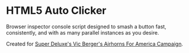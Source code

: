 # HTML5 Auto Clicker
Browser inspector console script designed to smash a button fast, consistently, and with as many parallel instances as you desire.

Created for <a href="http://www.superdeluxe.com/vic" target="_blank">Super Deluxe's Vic Berger's Airhorns For America Campaign</a>.

